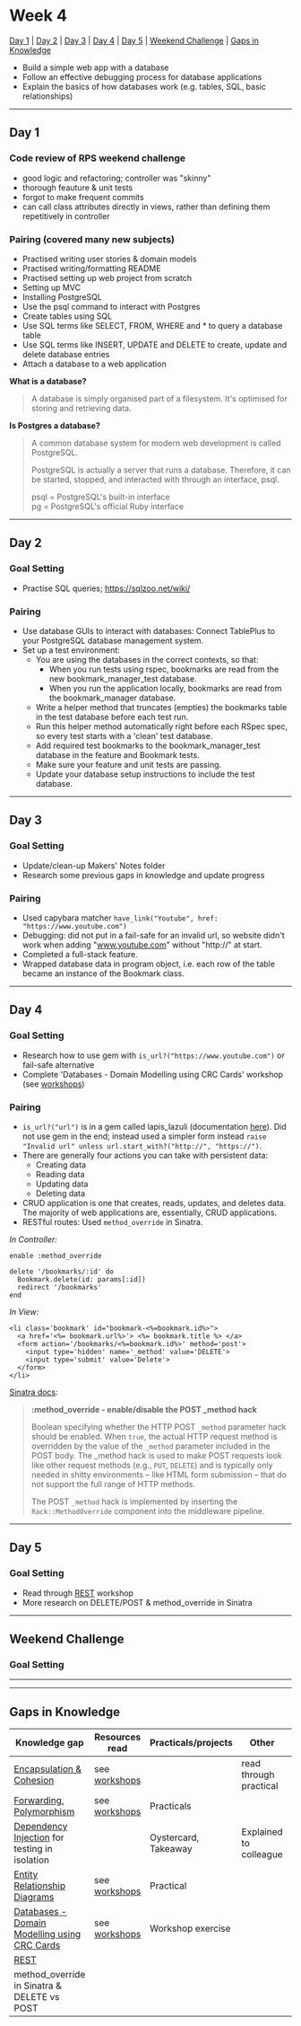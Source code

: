 # Week 4

[Day 1](#day-1) | [Day 2](#day-2) | [Day 3](#day-3) | [Day 4](#day-4) | [Day 5](#day-5) | [Weekend Challenge](#weekend-challenge) | [Gaps in Knowledge](#gaps-in-knowledge) 

- Build a simple web app with a database  
- Follow an effective debugging process for database applications  
- Explain the basics of how databases work (e.g. tables, SQL, basic relationships)  

---------

## Day 1

### Code review of RPS weekend challenge
- good logic and refactoring; controller was "skinny"
- thorough feauture & unit tests
- forgot to make frequent commits
- can call class attributes directly in views, rather than defining them repetitively in controller

### Pairing (covered many new subjects)
- Practised writing user stories & domain models
- Practised writing/formatting README
- Practised setting up web project from scratch
- Setting up MVC
- Installing PostgreSQL
- Use the psql command to interact with Postgres
- Create tables using SQL
- Use SQL terms like SELECT, FROM, WHERE and * to query a database table  
- Use SQL terms like INSERT, UPDATE and DELETE to create, update and delete database entries
- Attach a database to a web application
  
**What is a database?**

> A database is simply organised part of a filesystem. It's optimised for storing and retrieving data.

**Is Postgres a database?**

> A common database system for modern web development is called PostgreSQL.  
>   
> PostgreSQL is actually a server that runs a database. Therefore, it can be started, stopped, and interacted with through an interface, psql.  
>   
> psql = PostgreSQL's built-in interface  
> pg = PostgreSQL's official Ruby interface

----------

## Day 2

### Goal Setting
- Practise SQL queries; https://sqlzoo.net/wiki/  

### Pairing
- Use database GUIs to interact with databases: Connect TablePlus to your PostgreSQL database management system.  
- Set up a test environment:  
  - You are using the databases in the correct contexts, so that:  
    - When you run tests using rspec, bookmarks are read from the new bookmark_manager_test database.  
    - When you run the application locally, bookmarks are read from the bookmark_manager database.  
  - Write a helper method that truncates (empties) the bookmarks table in the test database before each test run.  
  - Run this helper method automatically right before each RSpec spec, so every test starts with a 'clean' test database.  
  - Add required test bookmarks to the bookmark_manager_test database in the feature and Bookmark tests.  
  - Make sure your feature and unit tests are passing.  
  - Update your database setup instructions to include the test database.

----------

## Day 3

### Goal Setting
- Update/clean-up Makers' Notes folder
- Research some previous gaps in knowledge and update progress

### Pairing
- Used capybara matcher ```have_link("Youtube", href: "https://www.youtube.com")```
- Debugging: did not put in a fail-safe for an invalid url, so website didn't work when adding "www.youtube.com" without "http://" at start.
- Completed a full-stack feature.
- Wrapped database data in program object, i.e. each row of the table became an instance of the Bookmark class.

-----------

## Day 4

### Goal Setting
- Research how to use gem with ```is_url?("https://www.youtube.com")``` or fail-safe alternative
- Complete 'Databases - Domain Modelling using CRC Cards' workshop (see [workshops](https://github.com/JKBero/Makers-Notes/blob/master/Workshops.md))

### Pairing
- ```is_url?("url")``` is in a gem called lapis_lazuli (documentation [here](https://github.com/spriteCloud/lapis-lazuli)). Did not use gem in the end; instead used a simpler form instead ```raise "Invalid url" unless url.start_with?("http://", "https://")```.  
- There are generally four actions you can take with persistent data:
  - Creating data
  - Reading data
  - Updating data
  - Deleting data
- CRUD application is one that creates, reads, updates, and deletes data. The majority of web applications are, essentially, CRUD applications.
- RESTful routes: Used ```method_override``` in Sinatra.   

*In Controller:*
```
enable :method_override  

delete '/bookmarks/:id' do
  Bookmark.delete(id: params[:id])
  redirect '/bookmarks'
end
```

*In View:*
```
<li class='bookmark' id="bookmark-<%=bookmark.id%>">
  <a href='<%= bookmark.url%>'> <%= bookmark.title %> </a>
  <form action='/bookmarks/<%=bookmark.id%>' method='post'>
    <input type='hidden' name='_method' value='DELETE'>
    <input type='submit' value='Delete'>
  </form>
</li>
```  
[Sinatra docs](http://sinatrarb.com/configuration.html):  

> **:method_override - enable/disable the POST _method hack**  
>  
> Boolean specifying whether the HTTP POST ```_method``` parameter hack should be enabled. When ```true```, the actual HTTP request method is overridden by the value of the ```_method``` parameter included in the POST body. The _method hack is used to make POST requests look like other request methods (e.g., ```PUT```, ```DELETE```) and is typically only needed in shitty environments – like HTML form submission – that do not support the full range of HTTP methods.  
> 
> The POST ```_method``` hack is implemented by inserting the ```Rack::MethodOverride``` component into the middleware pipeline.  

-----------  

## Day 5

### Goal Setting
 - Read through [REST](https://github.com/sjmog/rest) workshop
 - More research on DELETE/POST & method_override in Sinatra

-----------

## Weekend Challenge  

### Goal Setting 

  
------------------  
------------------  
  
  ## Gaps in Knowledge
  
| Knowledge gap | Resources read | Practicals/projects | Other | Understanding :vertical_traffic_light: |
| --- | --- | --- | --- | --- |
| [Encapsulation & Cohesion](https://github.com/makersacademy/skills-workshops/blob/master/practicals/object_oriented_design/encapsulation.md) | see [workshops](https://github.com/JKBero/Makers-Notes/blob/master/Workshops.md) | | read through practical | :green_book: |
| [Forwarding, Polymorphism](https://github.com/makersacademy/skills-workshops/blob/master/practicals/object_oriented_design/oo_relationships.md) | see [workshops](https://github.com/JKBero/Makers-Notes/blob/master/Workshops.md) | Practicals | | :green_book: |
| [Dependency Injection](https://github.com/makersacademy/skills-workshops/blob/master/practicals/object_oriented_design/dependency_injection.md) for testing in isolation | | Oystercard, Takeaway | Explained to colleague | :green_book: |
| [Entity Relationship Diagrams](https://github.com/makersacademy/skills-workshops/blob/master/practicals/databases/entity_relationship_diagrams.md) | see [workshops](https://github.com/JKBero/Makers-Notes/blob/master/Workshops.md)| Practical | | :green_book: |
| [Databases - Domain Modelling using CRC Cards](https://github.com/makersacademy/skills-workshops/tree/master/week-4/domain_modelling_student_directory_using_crc_cards) | see [workshops](https://github.com/JKBero/Makers-Notes/blob/master/Workshops.md) | Workshop exercise | | :orange_book: |
| [REST](https://github.com/sjmog/rest)| | | | |
| method_override in Sinatra & DELETE vs POST | | | | :closed_book: |

